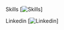 Skills
[![Skills](https://skillicons.dev/icons?i=cs,dotnet&perline=2)]

Linkedin
[![Linkedin](https://skillicons.dev/icons?i=linkedin&perline=1)]


